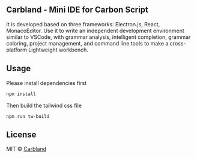 ## Carbland - Mini IDE for Carbon Script

It is developed based on three frameworks: Electron.js, React, MonacoEditor. Use it to write an independent development environment similar to VSCode, with grammar analysis, intelligent completion, grammar coloring, project management, and command line tools to make a cross-platform Lightweight workbench.

## Usage

Please install dependencies first

```bash
npm install
```

Then build the tailwind css file

```
npm run tw-build
```

## License

MIT © [Carbland](./LICENSE)
